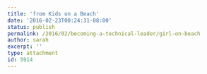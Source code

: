 ```yaml
---
title: 'from Kids on a Beach'
date: '2016-02-23T00:24:31-08:00'
status: publish
permalink: /2016/02/becoming-a-technical-leader/girl-on-beach
author: sarah
excerpt: ''
type: attachment
id: 5914
---
```

<!DOCTYPE html PUBLIC "-//W3C//DTD HTML 4.0 Transitional//EN" "http://www.w3.org/TR/REC-html40/loose.dtd">
<?xml encoding="UTF-8">
